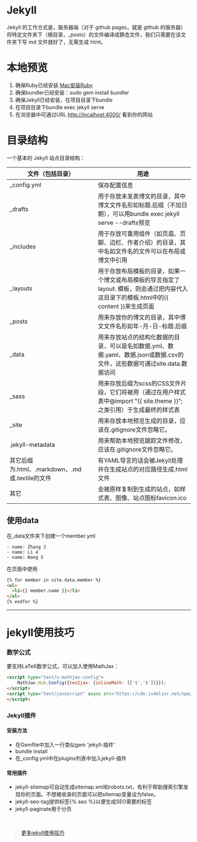 # Jekyll

Jekyll 的工作方式是，服务器端（对于 github pages，就是 github 的服务器）将特定文件夹下（根目录，_posts）的文件编译成静态文件，我们只需要在该文件夹下写 md 文件就好了，无需生成 html。

# 本地预览

1. 确保Ruby已经安装 [Mac安装Ruby](https://developer.aliyun.com/article/459167)
2. 确保bundler已经安装：sudo gem install bundler
3. 确保Jekyll已经安装，在项目目录下bundle
4. 在项目目录下bundle exec jekyll serve
5. 在浏览器中可通过URL [http://localhost:4000/](http://localhost:4000/) 看到你的网站


# 目录结构
一个基本的 Jekyll 站点目录结构：

|  文件（包括目录）   | 用途   |
|  ----  | ----  |
| _config.yml  | 保存配置信息 |
| _drafts  | 用于存放未发表博文的目录，其中博文文件名形如标题.后缀（不加日期），可以用bundle exec jekyll serve --drafts预览 |
| _includes | 用于存放可重用组件（如页眉、页脚、边栏、作者介绍）的目录，其中名如文件名的文件可以在布局或博文中引用 |
| _layouts | 用于存放布局模板的目录，如果一个博文或布局模板的导言指定了layout: 模板，则会通过把内容代入这目录下的模板.html中的{{ content }}来生成页面 | 
| _posts | 用来存放你的博文的目录，其中博文文件名形如年-月-日-标题.后缀 | 
| _data | 用来存放站点的结构化数据的目录，可以是名如数据.yml、数据.yaml、数据.json或数据.csv的文件，这些数据可通过site.data.数据访问 | 
| _sass | 用来存放后缀为scss的CSS文件片段，它们将被用（通过在用户样式表中@import "{{ site.theme }}";之类引用）于生成最终的样式表 | 
| _site | 用来存放本地预览生成的目录，应该在.gitignore文件忽略它。 | 
| .jekyll-metadata | 用来帮助本地预览跟踪文件修改，应该在.gitignore文件忽略它。 | 
| 其它后缀为.html、.markdown、.md或.textile的文件 | 有YAML导言的话会被Jekyll处理并在生成站点的对应路径生成.html文件 | 	
| 其它 |	会被原样复制到生成的站点，如样式表、图像、站点图标favicon.ico |

## 使用data
在_data文件夹下创建一个member.yml
```
- name: Zhang 3
- name: Li 4
- name: Wang 5
```
在页面中使用
```html
{% for member in site.data.member %}
<ul>
  <li>{{ member.name }}</li>
</ul>
{% endfor %}
```




- - -
# jekyll使用技巧

### 数学公式

要支持LaTeX数学公式，可以加入使用MathJax：
```html
<script type="text/x-mathjax-config">
    MathJax.Hub.Config({tex2jax: {inlineMath: [['$','$']]}});
</script>
<script type="text/javascript" async src="https://cdn.jsdelivr.net/npm/mathjax@2.7.2/MathJax.js?config=TeX-MML-AM_CHTML">
</script>
```

### Jekyll插件

#### 安装方法

- 在Gemfile中加入一行类似gem 'jekyll-插件'
- bundle install
- 在_config.yml中在plugins列表中加入jekyll-插件

#### 常用插件

* jekyll-sitemap可自动生成sitemap.xml和robots.txt，有利于帮助搜索引擎发现你的页面。不想被收录的页面可以把sitemap变量设为false。
* jekyll-seo-tag提供标签{% seo %}以便生成SEO需要的标签
* jekyll-paginate用于分页
  
</br>

> [更多jekyll使用技巧](https://crispgm.com/page/48-tips-for-jekyll-you-should-know.html)
